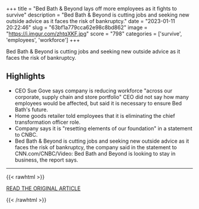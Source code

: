 +++
title = "Bed Bath &amp; Beyond lays off more employees as it fights to survive"
description = "Bed Bath & Beyond is cutting jobs and seeking new outside advice as it faces the risk of bankruptcy."
date = "2023-01-11 20:22:46"
slug = "63bf1a779cca62e98c8bd862"
image = "https://i.imgur.com/zhtqXKF.jpg"
score = "798"
categories = ['survive', 'employees', 'workforce']
+++

Bed Bath & Beyond is cutting jobs and seeking new outside advice as it faces the risk of bankruptcy.

## Highlights

- CEO Sue Gove says company is reducing workforce "across our corporate, supply chain and store portfolio" CEO did not say how many employees would be affected, but said it is necessary to ensure Bed Bath's future.
- Home goods retailer told employees that it is eliminating the chief transformation officer role.
- Company says it is "resetting elements of our foundation" in a statement to CNBC.
- Bed Bath & Beyond is cutting jobs and seeking new outside advice as it faces the risk of bankruptcy, the company said in the statement to CNN.com/CNBC/Video: Bed Bath and Beyond is looking to stay in business, the report says.

---

{{< rawhtml >}}
  <p class="article-category">
    <a target="_blank" href="https://www.cnbc.com/2023/01/10/bed-bath-beyond-lays-off-more-employees-as-it-fights-to-survive.html">READ THE ORIGINAL ARTICLE</a>
  </p>
{{< /rawhtml >}}
